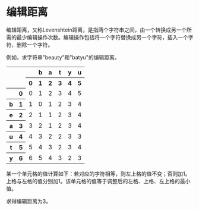 # 编辑距离

编辑距离，又称Levenshtein距离，是指两个字符串之间，由一个转换成另一个所需的最少编辑操作次数。编辑操作包括将一个字符替换成另一个字符，插入一个字符，删除一个字符。

例如，求字符串"beauty"和"batyu"的编辑距离。

<table>
	<tr><th colspan="2" rowspan="2"></th><th></th><th>b</th><th>a</th><th>t</th><th>y</th><th>u</th></tr>
	<tr><th>0</th><th>1</th><th>2</th><th>3</th><th>4</th><th>5</th></tr>
	<tr><th></th><th>0</th><td>0</td><td>1</td><td>2</td><td>3</td><td>4</td><td>5</td></tr>
	<tr><th>b</th><th>1</th><td>1</td><td>0</td><td>1</td><td>2</td><td>3</td><td>4</td></tr>
	<tr><th>e</th><th>2</th><td>2</td><td>1</td><td>1</td><td>2</td><td>3</td><td>4</td></tr>
	<tr><th>a</th><th>3</th><td>3</td><td>2</td><td>1</td><td>2</td><td>3</td><td>4</td></tr>
	<tr><th>u</th><th>4</th><td>4</td><td>3</td><td>2</td><td>2</td><td>3</td><td>3</td></tr>
	<tr><th>t</th><th>5</th><td>5</td><td>4</td><td>3</td><td>2</td><td>3</td><td>4</td></tr>
	<tr><th>y</th><th>6</th><td>6</td><td>5</td><td>4</td><td>3</td><td>2</td><td>3</td></tr>
</table>

某一个单元格的值计算如下：若对应的字符相等，则左上格的值不变；否则加1。上格与左格的值分别加1。该单元格的值等于调整后的左格、上格、左上格的最小值。

求得编辑距离为3。
